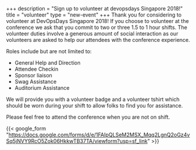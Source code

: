 +++
description = "Sign up to volunteer at devopsdays Singapore 2018!"
title = "volunteer"
type = "new-event"
+++
Thank you for considering to volunteer at DevOpsDays Singapore 2018!  If you choose to volunteer at the conference we ask that you commit to two or three 1.5 to 1 hour shifts.  The volunteer duties involve a generous amount of social interaction as our volunteers are asked to help our attendees with the conference experience.

Roles include but are not limited to:

- General Help and Direction
- Attendee Checkin
- Sponsor liaison
- Swag Assistance
- Auditorium Assistance

We will provide you with a volunteer badge and a volunteer tshirt which should be worn during your shift to allow folks to find you for assistance.

Please feel free to attend the conference when you are not on shift.

{{< google_form "https://docs.google.com/forms/d/e/1FAIpQLSeM2MSX_Mqq2LgnQ2oGz4vSq5jNVY9RcO5Zok06HkkwTB37TA/viewform?usp=sf_link" >}}